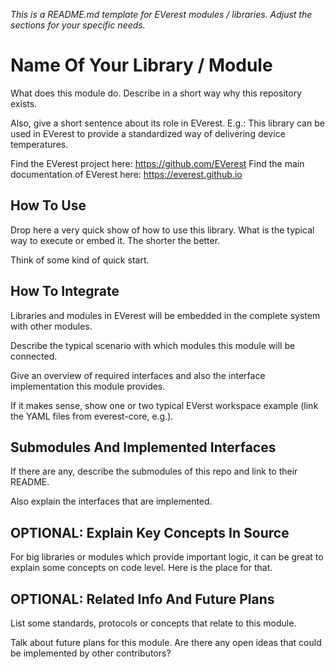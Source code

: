 _This is a README.md template for EVerest modules / libraries. Adjust the sections for your specific needs._ 

# Name Of Your Library / Module

What does this module do. Describe in a short way why this repository exists.

Also, give a short sentence about its role in EVerest. E.g.: This library can be used in EVerest to provide a standardized way of delivering device temperatures.

Find the EVerest project here: https://github.com/EVerest
Find the main documentation of EVerest here: https://everest.github.io

## How To Use

Drop here a very quick show of how to use this library. What is the typical way to execute or embed it. The shorter the better.

Think of some kind of quick start.

## How To Integrate

Libraries and modules in EVerest will be embedded in the complete system with other modules.

Describe the typical scenario with which modules this module will be connected.

Give an overview of required interfaces and also the interface implementation this module provides.

If it makes sense, show one or two typical EVerst workspace example (link the YAML files from everest-core, e.g.).

## Submodules And Implemented Interfaces

If there are any, describe the submodules of this repo and link to their README.

Also explain the interfaces that are implemented.

## OPTIONAL: Explain Key Concepts In Source

For big libraries or modules which provide important logic, it can be great to explain some concepts on code level. Here is the place for that.

## OPTIONAL: Related Info And Future Plans

List some standards, protocols or concepts that relate to this module.

Talk about future plans for this module. Are there any open ideas that could be implemented by other contributors? 
